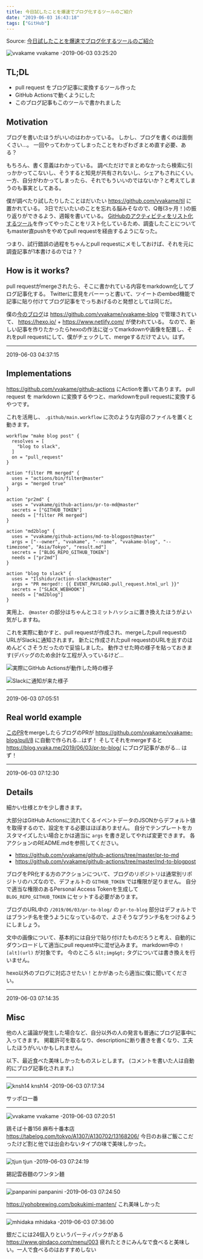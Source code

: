 ```yaml
---
title: 今日試したことを爆速でブログ化するツールのご紹介
date: "2019-06-03 16:43:18"
tags: ["GitHub"]
---
```


Source: [今日試したことを爆速でブログ化するツールのご紹介](https://github.com/vvakame/til/pull/38)

![vvakame](https://github.com/vvakame.png?size=64) vvakame -2019-06-03 03:25:20

## TL;DL

* pull request をブログ記事に変換するツール作った
* GitHub Actionsで動くようにした
* このブログ記事もこのツールで書かれました

## Motivation

ブログを書いたほうがいいのはわかっている。
しかし、ブログを書くのは面倒くさい…。
一回やってわかってしまったことをわざわざまとめ直す必要、ある？

もちろん、書く意義はわかっている。
調べただけでまとめなかったら検索に引っかかってこないし、そうすると知見が共有されないし、シェアもされにくい。
一方、自分がわかってしまったら、それでもういいのではないか？と考えてしまうのも事実としてある。

僕が調べたり試したりしたことはだいたい https://github.com/vvakame/til に置かれている。
3日でだいたいのことを忘れる脳みそなので、Q毎(3ヶ月！)の振り返りができるよう、週報を書いている。
[GitHubのアクティビティをリスト化するツール](https://github.com/vvakame/til/tree/a3385ae623be2a80488b5b902d260b3ad11165c8/graphql/fetch-github-activities)を作ってやったことをリスト化しているため、調査したことについてもmaster直pushをやめてpull requestを経由するようになった。

つまり、試行錯誤の過程をちゃんとpull requestにメモしておけば、それを元に調査記事が1本書けるのでは？？

## How is it works?

pull requestがmergeされたら、そこに書かれている内容をmarkdown化してブログ記事化する。
Twitterに意見をバーーっと書いて、ツイートのembed機能で記事に貼り付けてブログ記事をでっちあげるのと発想としては同じだ。

僕の[今のブログ](https://blog.vvaka.me/)は https://github.com/vvakame/vvakame-blog で管理されていて、 https://hexo.io/ &#43; https://www.netlify.com/ が使われている。
なので、新しい記事を作りたかったらhexoの作法に従ってmarkdownや画像を配置し、それをpull requestにして、僕がチェックして、mergeするだけでよい。はず。


---

2019-06-03 04:37:15

## Implementations

https://github.com/vvakame/github-actions にActionを置いてあります。
pull request を markdown に変換するやつと、markdownをpull requestに変換するやつです。

これを活用し、 `.github/main.workflow` に次のような内容のファイルを置くと動きます。

```hcl
workflow "make blog post" {
  resolves = [
    "blog to slack",
  ]
  on = "pull_request"
}

action "filter PR merged" {
  uses = "actions/bin/filter@master"
  args = "merged true"
}

action "pr2md" {
  uses = "vvakame/github-actions/pr-to-md@master"
  secrets = ["GITHUB_TOKEN"]
  needs = ["filter PR merged"]
}

action "md2blog" {
  uses = "vvakame/github-actions/md-to-blogpost@master"
  args = ["--owner", "vvakame", "--name", "vvakame-blog", "--timezone", "Asia/Tokyo", "result.md"]
  secrets = ["BLOG_REPO_GITHUB_TOKEN"]
  needs = ["pr2md"]
}

action "blog to slack" {
  uses = "Ilshidur/action-slack@master"
  args = "PR merged!: {{ EVENT_PAYLOAD.pull_request.html_url }}"
  secrets = ["SLACK_WEBHOOK"]
  needs = ["md2blog"]
}
```

実用上、 `@master` の部分はちゃんとコミットハッシュに置き換えたほうがよい気がしますね。

これを実際に動かすと、pull requestが作成され、mergeしたpull requestのURLがSlackに通知されます。
新たに作成されたpull requestのURLを出すのはめんどくさそうだったので妥協しました。
動作させた時の様子を貼っておきます(デバッグのため余計な工程が入っているけど…

![実際にGitHub Actionsが動作した時の様子](/images/2019-06-03-pr-to-blog/eb365923e8bc28bf43d986938faa90b1.png)

![Slackに通知が来た様子](/images/2019-06-03-pr-to-blog/28ced46fc2142c6a76c81bd4d8cc37d7.png)


---

2019-06-03 07:05:51

## Real world example

[このPR](https://github.com/vvakame/til/pull/38)をmergeしたらブログのPRが https://github.com/vvakame/vvakame-blog/pull/8 に自動で作られる…はず！
そしてそれをmergeすると https://blog.vvaka.me/2019/06/03/pr-to-blog/ にブログ記事があがる… はず！


---

2019-06-03 07:12:30

## Details

細かい仕様とかを少し書きます。

大部分はGitHub Actionsに流れてくるイベントデータのJSONからデフォルト値を取得するので、設定をする必要はほぼありません。
自分でテンプレートをカスタマイズしたい場合とかは適当に `args` を書き足してやれば変更できます。
各アクションのREADME.mdを参照してください。

* https://github.com/vvakame/github-actions/tree/master/pr-to-md
* https://github.com/vvakame/github-actions/tree/master/md-to-blogpost

ブログをPR化する方のアクションについて、ブログのリポジトリは通常別リポジトリのハズなので、デフォルトの `GITHUB_TOKEN` では権限が足りません。
自分で適当な権限のあるPersonal Access Tokenを生成して `BLOG_REPO_GITHUB_TOKEN` にセットする必要があります。

ブログのURL中の `/2019/06/03/pr-to-blog/` の `pr-to-blog` 部分はデフォルトではブランチ名を使うようになっているので、よさそうなブランチ名をつけるようにしましょう。

文中の画像について、基本的には自分で貼り付けたものだろうと考え、自動的にダウンロードして適当にpull request中に混ぜ込みます。
markdown中の `![alt](url)` が対象です。
今のところ `&lt;img&gt;` タグについては書き換えを行いません。

hexo以外のブログに対応させたい！とかがあったら適当に僕に聞いてください。


---

2019-06-03 07:14:35

## Misc

他の人と議論が発生した場合など、自分以外の人の発言も普通にブログ記事中に入ってきます。
掲載許可を取るなり、descriptionに断り書きを書くなり、工夫したほうがいいかもしれません。

以下、最近食べた美味しかったものスレとします。
(コメントを書いた人は自動的にブログ記事化されます。)

---

![knsh14](https://github.com/knsh14.png?size=64) knsh14 -2019-06-03 07:17:34

サッポロ一番

---

![vvakame](https://github.com/vvakame.png?size=64) vvakame -2019-06-03 07:20:51

鶏そば十番156 麻布十番本店
https://tabelog.com/tokyo/A1307/A130702/13168206/
今日のお昼ご飯ここだったけど割と他では出会わないタイプの味で美味しかった。

---

![tjun](https://github.com/tjun.png?size=64) tjun -2019-06-03 07:24:19

錫記雲吞麵のワンタン麺


---

![panpanini](https://github.com/panpanini.png?size=64) panpanini -2019-06-03 07:24:50

https://yohobrewing.com/bokukimi-manten/ これ美味しかった

---

![mhidaka](https://github.com/mhidaka.png?size=64) mhidaka -2019-06-03 07:36:00

銀だこには24個入りというパーティパックがある
https://www.gindaco.com/menu/003
疲れたときにみんなで食べると美味しい。一人で食べるのはおすすめしない
